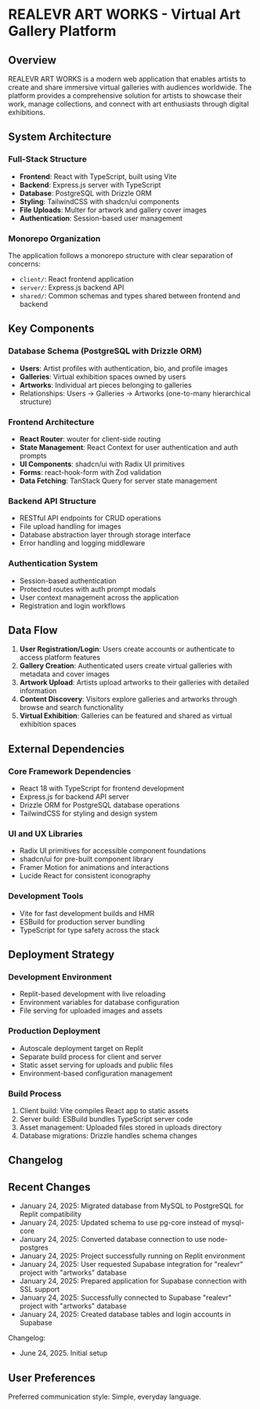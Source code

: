 # REALEVR ART WORKS - Virtual Art Gallery Platform

## Overview

REALEVR ART WORKS is a modern web application that enables artists to create and share immersive virtual galleries with audiences worldwide. The platform provides a comprehensive solution for artists to showcase their work, manage collections, and connect with art enthusiasts through digital exhibitions.

## System Architecture

### Full-Stack Structure
- **Frontend**: React with TypeScript, built using Vite
- **Backend**: Express.js server with TypeScript
- **Database**: PostgreSQL with Drizzle ORM
- **Styling**: TailwindCSS with shadcn/ui components
- **File Uploads**: Multer for artwork and gallery cover images
- **Authentication**: Session-based user management

### Monorepo Organization
The application follows a monorepo structure with clear separation of concerns:
- `client/`: React frontend application
- `server/`: Express.js backend API
- `shared/`: Common schemas and types shared between frontend and backend

## Key Components

### Database Schema (PostgreSQL with Drizzle ORM)
- **Users**: Artist profiles with authentication, bio, and profile images
- **Galleries**: Virtual exhibition spaces owned by users
- **Artworks**: Individual art pieces belonging to galleries
- Relationships: Users → Galleries → Artworks (one-to-many hierarchical structure)

### Frontend Architecture
- **React Router**: wouter for client-side routing
- **State Management**: React Context for user authentication and auth prompts
- **UI Components**: shadcn/ui with Radix UI primitives
- **Forms**: react-hook-form with Zod validation
- **Data Fetching**: TanStack Query for server state management

### Backend API Structure
- RESTful API endpoints for CRUD operations
- File upload handling for images
- Database abstraction layer through storage interface
- Error handling and logging middleware

### Authentication System
- Session-based authentication
- Protected routes with auth prompt modals
- User context management across the application
- Registration and login workflows

## Data Flow

1. **User Registration/Login**: Users create accounts or authenticate to access platform features
2. **Gallery Creation**: Authenticated users create virtual galleries with metadata and cover images
3. **Artwork Upload**: Artists upload artworks to their galleries with detailed information
4. **Content Discovery**: Visitors explore galleries and artworks through browse and search functionality
5. **Virtual Exhibition**: Galleries can be featured and shared as virtual exhibition spaces

## External Dependencies

### Core Framework Dependencies
- React 18 with TypeScript for frontend development
- Express.js for backend API server
- Drizzle ORM for PostgreSQL database operations
- TailwindCSS for styling and design system

### UI and UX Libraries
- Radix UI primitives for accessible component foundations
- shadcn/ui for pre-built component library
- Framer Motion for animations and interactions
- Lucide React for consistent iconography

### Development Tools
- Vite for fast development builds and HMR
- ESBuild for production server bundling
- TypeScript for type safety across the stack

## Deployment Strategy

### Development Environment
- Replit-based development with live reloading
- Environment variables for database configuration
- File serving for uploaded images and assets

### Production Deployment
- Autoscale deployment target on Replit
- Separate build process for client and server
- Static asset serving for uploads and public files
- Environment-based configuration management

### Build Process
1. Client build: Vite compiles React app to static assets
2. Server build: ESBuild bundles TypeScript server code
3. Asset management: Uploaded files stored in uploads directory
4. Database migrations: Drizzle handles schema changes

## Changelog

## Recent Changes
- January 24, 2025: Migrated database from MySQL to PostgreSQL for Replit compatibility
- January 24, 2025: Updated schema to use pg-core instead of mysql-core
- January 24, 2025: Converted database connection to use node-postgres
- January 24, 2025: Project successfully running on Replit environment
- January 24, 2025: User requested Supabase integration for "realevr" project with "artworks" database
- January 24, 2025: Prepared application for Supabase connection with SSL support
- January 24, 2025: Successfully connected to Supabase "realevr" project with "artworks" database
- January 24, 2025: Created database tables and login accounts in Supabase

Changelog:
- June 24, 2025. Initial setup

## User Preferences

Preferred communication style: Simple, everyday language.
